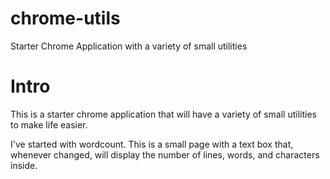 # chrome-utils
Starter Chrome Application with a variety of small utilities

# Intro
This is a starter chrome application that will have a variety of small utilities
to make life easier.

I've started with wordcount. This is a small page with a text box that, 
whenever changed, will display the number of lines, words, and characters
inside.
